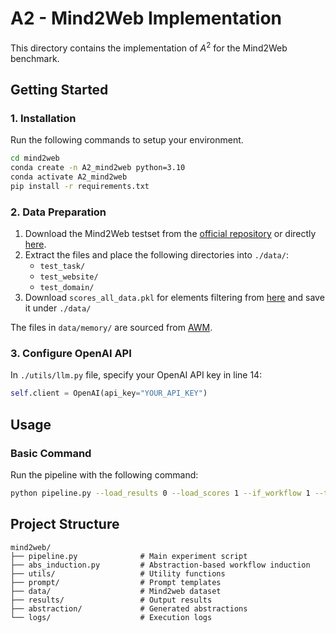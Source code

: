 # A2 - Mind2Web Implementation

This directory contains the implementation of $A^2$ for the Mind2Web benchmark.

## Getting Started

### 1. Installation

Run the following commands to setup your environment.

```bash
cd mind2web
conda create -n A2_mind2web python=3.10
conda activate A2_mind2web
pip install -r requirements.txt
```

### 2. Data Preparation 

1. Download the Mind2Web testset from the [official repository](https://github.com/OSU-NLP-Group/Mind2Web) or directly [here](https://buckeyemailosu-my.sharepoint.com/:u:/g/personal/deng_595_buckeyemail_osu_edu/EUkdc16xUC1EplDiXS1bvSEBOddFLgOyJNkWJOxdltNEGA?e=8N1D9S).
2. Extract the files and place the following directories into `./data/`:
   - `test_task/`
   - `test_website/`
   - `test_domain/`
3. Download `scores_all_data.pkl` for elements filtering from [here](https://buckeyemailosu-my.sharepoint.com/personal/deng_595_buckeyemail_osu_edu/_layouts/15/onedrive.aspx?id=%2Fpersonal%2Fdeng%5F595%5Fbuckeyemail%5Fosu%5Fedu%2FDocuments%2FMind2Web%2Fscores%5Fall%5Fdata%2Epkl&parent=%2Fpersonal%2Fdeng%5F595%5Fbuckeyemail%5Fosu%5Fedu%2FDocuments%2FMind2Web&ga=1) and save it under `./data/`

The files in `data/memory/` are sourced from [AWM](https://github.com/zorazrw/agent-workflow-memory.git).

### 3. Configure OpenAI API

In `./utils/llm.py` file, specify your OpenAI API key in line 14:

```python
self.client = OpenAI(api_key="YOUR_API_KEY")
```


## Usage

### Basic Command

Run the pipeline with the following command:

```bash
python pipeline.py --load_results 0 --load_scores 1 --if_workflow 1 --top_k_elements 5 --benchmark test_task
```


## Project Structure

```
mind2web/
├── pipeline.py              # Main experiment script
├── abs_induction.py         # Abstraction-based workflow induction
├── utils/                   # Utility functions
├── prompt/                  # Prompt templates
├── data/                    # Mind2web dataset
├── results/                 # Output results
├── abstraction/             # Generated abstractions
└── logs/                    # Execution logs
```

